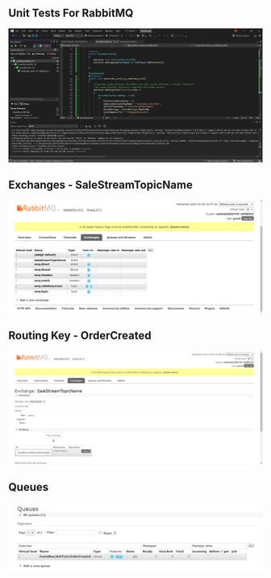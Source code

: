## Unit Tests For RabbitMQ
![](https://github.com/BurakOnce/SaleStream-Messaging-Hub/blob/main/SaleStream/Unit%20Test%20for%20RabbitMQ.png)
## Exchanges - SaleStreamTopicName
![](https://github.com/BurakOnce/SaleStream-Messaging-Hub/blob/main/SaleStream/RabbitMQ%201.png)
## Routing Key - OrderCreated
![](https://github.com/BurakOnce/SaleStream-Messaging-Hub/blob/main/SaleStream/RabbitMQ%202.png)
## Queues
![](https://github.com/BurakOnce/SaleStream-Messaging-Hub/blob/main/SaleStream/Rabbit%20MQ%20Queue.png)
